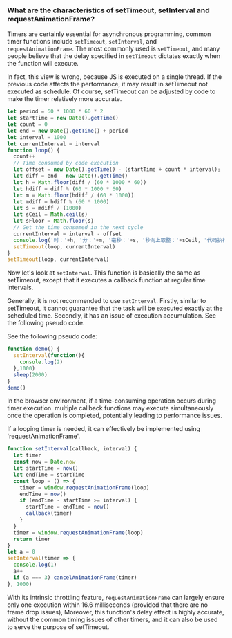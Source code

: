 ### What are the characteristics of setTimeout, setInterval and requestAnimationFrame? 

Timers are certainly essential for asynchronous programming, common timer functions include `setTimeout`, `setInterval`, and `requestAnimationFrame`. The most commonly used is `setTimeout`, and many people believe that the delay specified in `setTimeout` dictates exactly when the function will execute.

In fact, this view is wrong, because JS is executed on a single thread. If the previous code affects the performance, it may result in setTimeout not executed as schedule. Of course, setTimeout can be adjusted by code to make the timer relatively more accurate.

```js
let period = 60 * 1000 * 60 * 2
let startTime = new Date().getTime()
let count = 0
let end = new Date().getTime() + period
let interval = 1000
let currentInterval = interval
function loop() {
  count++
  // Time consumed by code execution
  let offset = new Date().getTime() - (startTime + count * interval);
  let diff = end - new Date().getTime()
  let h = Math.floor(diff / (60 * 1000 * 60))
  let hdiff = diff % (60 * 1000 * 60)
  let m = Math.floor(hdiff / (60 * 1000))
  let mdiff = hdiff % (60 * 1000)
  let s = mdiff / (1000)
  let sCeil = Math.ceil(s)
  let sFloor = Math.floor(s)
  // Get the time consumed in the next cycle
  currentInterval = interval - offset 
  console.log('时：'+h, '分：'+m, '毫秒：'+s, '秒向上取整：'+sCeil, '代码执行时间：'+offset, '下次循环间隔'+currentInterval) 
  setTimeout(loop, currentInterval)
}
setTimeout(loop, currentInterval)
```

Now let's look at `setInterval`. This function is basically the same as setTimeout, except that it executes a callback function at regular time intervals. 

Generally, it is not recommended to use `setInterval`. Firstly, similar to setTimeout, it cannot guarantee that the task will be executed exactly at the scheduled time. Secondly, it has an issue of execution accumulation.  See the following pseudo code.

See the following pseudo code:
```js
function demo() {
  setInterval(function(){
    console.log(2)
  },1000)
  sleep(2000)
}
demo()
```

In the browser environment, if a time-consuming operation occurs during timer execution. multiple callback functions may execute simultaneously once the operation is completed, potentially leading to performance issues. 

If a looping timer is needed, it can effectively be implemented using 'requestAnimationFrame'.

```js
function setInterval(callback, interval) {
  let timer
  const now = Date.now
  let startTime = now()
  let endTime = startTime
  const loop = () => {
    timer = window.requestAnimationFrame(loop)
    endTime = now()
    if (endTime - startTime >= interval) {
      startTime = endTime = now()
      callback(timer)
    }
  }
  timer = window.requestAnimationFrame(loop)
  return timer
}
let a = 0
setInterval(timer => {
  console.log(1)
  a++
  if (a === 3) cancelAnimationFrame(timer)
}, 1000)
```

With its intrinsic throttling feature, `requestAnimationFrame` can largely ensure only one execution within 16.6 milliseconds (provided that there are no frame drop issues), Moreover, this function's delay effect is highly accurate, without the common timing issues of other timers, and it can also be used to serve the purpose of setTimeout.